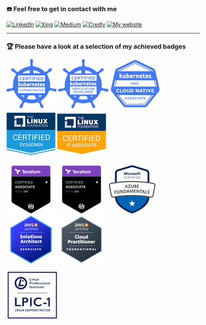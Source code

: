### :phone: Feel free to get in contact with me

[![LinkedIn](https://img.shields.io/badge/LinkedIn-0a66c2?style=for-the-badge&logo=linkedin&logoColor=white)](https://www.linkedin.com/in/nfahldieck/)
[![Xing](https://img.shields.io/badge/Xing-007575?style=for-the-badge&logo=xing&logoColor=white)](https://www.xing.com/profile/Nils_Fahldieck)
[![Medium](https://img.shields.io/badge/medium-black?style=for-the-badge&logo=medium&logoColor=white)](https://rabattkarte.medium.com)
[![Credly](https://img.shields.io/badge/Credly-FF6B00?style=for-the-badge&logo=credly&logoColor=white)](https://www.credly.com/users/nils-fahldieck/badges)
[![My website](https://img.shields.io/badge/website-0076d6?style=for-the-badge&logo=internet-explorer&logoColor=white)](https://nils.fahldieck.de)

---

### :trophy: Please have a look at a selection of my achieved badges

<!-- # 6 trophies a 141x141 -->

[![CKA: Certified Kubernetes Administrator](assets/CKA.png)](https://www.credly.com/badges/00a873b1-c4b1-4b5d-b4b0-9da4257d646b/public_url)
[![CKAD: Certified Kubernetes Application Developer](assets/CKAD.png)](https://www.credly.com/badges/0e7cee9c-8955-426f-b80b-42b7c689b761/public_url)
[![KCNA: Kubernetes and Cloud Native Associate](assets/KCNA.png)](https://www.credly.com/badges/cd70dd6b-b7df-4d24-a3c4-02990dc9e3ec/public_url)
[![LFCS: Linux Foundation Certified Systems Administrator](assets/LFCS.png)](https://www.credly.com/badges/4ca898fa-d11b-4960-8619-f679814f7e4c/public_url)
[![LFCA: Linux Foundation Certified IT Associate](assets/LFCA.png)](https://www.credly.com/badges/eef0fcf1-74ff-40c1-b632-7a200e08487d/public_url)

[![HashiCorp Certified: Terraform Associate (002)](assets/HCTAO_002.png)](https://www.credly.com/badges/ecc5c6c7-6756-456c-afe5-8b5b65f14dac/public_url)
[![HashiCorp Certified: Terraform Associate (003)](assets/HCTAO_003.png)](https://www.credly.com/badges/37e8fb06-b1ea-4838-bdc9-538efc94ada8/public_url)
[![Microsoft Certified: Azure Fundamentals](assets/AZ_Fundamentals.png)](https://www.credly.com/badges/f8532188-2e6b-4e23-a9be-8c41b42c6de6/public_url)
[![AWS Certified Solutions Architect – Associate](assets/AWS_SAA-C01.png)](https://www.credly.com/badges/1231f36f-b2d6-4f38-b11d-9c3db00760af/public_url)
[![AWS Certified Cloud Practitioner](assets/AWS_CLF-C01.png)](https://www.credly.com/badges/337e9f61-f74f-43ab-a2c6-5a969211ebb9/public_url)

[![LPIC-1: Linux Professional Institute Certification 1](assets/LPIC-1.png)](https://cs.lpi.org/caf/Xamman/certification/verify/LPI000354073/l2t2xwgudp)
